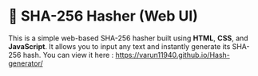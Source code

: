 # 🔐 SHA-256 Hasher (Web UI)

This is a simple web-based SHA-256 hasher built using **HTML**, **CSS**, and **JavaScript**. It allows you to input any text and instantly generate its SHA-256 hash.
You can view it here : https://varun11940.github.io/Hash-generator/
